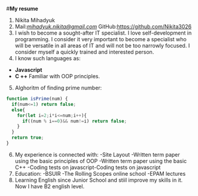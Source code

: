 #**My resume**
1. Nikita Mihadyuk
2. Mail:*mihadyuk.nikita@gmail.com*
   GitHub:https://github.com/Nikita3026
3. I wish to become a sought-after IT specialist. I love self-development in programming. I consider it very important to become a specialist who will be versatile in all areas of IT and will not be too narrowly focused. I consider myself a quickly trained and interested person.
4. I know such languages as:
* **Javascript**
* **C ++**
Familiar with OOP principles.
5. Alghoritm of finding prime number:
```javascript
function isPrime(num) {
  if(num<=1) return false;
  else{
    for(let i=2;i*i<=num;i++){
      if((num % i==0)&& num!=i) return false;
    }
  }
  return true;
}
```
6. My experience is connected with:
-Site Layout
-Written term paper using the basic principles of OOP
-Written term paper using the basic C++
-Coding tests on javascript-Coding tests on javascript
7. Education:
-BSUIR
-The Rolling Scopes online school
-EPAM lectures
8. Learning English since Junior School and stiil improve my skills in it. Now I have B2 english level.
